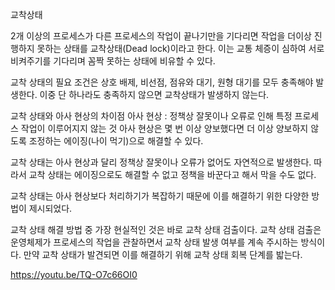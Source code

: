 교착상태

2개 이상의 프로세스가 다른 프로세스의 작업이 끝나기만을 기다리면 작업을 더이상 진행하지 못하는 상태를 교착상태(Dead lock)이라고 한다. 이는 교통 체증이 심하여 서로 비켜주기를 기다리며 꼼짝 못하는 상태에 비유할 수 있다. 

교착 상태의 필요 조건은 상호 배제, 비선점, 점유와 대기, 원형 대기를 모두 충족해야 발생한다. 이중 단 하나라도 충족하지 않으면 교착상태가 발생하지 않는다.

교착 상태와 아사 현상의 차이점
아사 현상 : 정책상 잘못이나 오류로 인해 특정 프로세스 작업이 이루어지지 않는 것
아사 현상은 몇 번 이상 양보했다면 더 이상 양보하지 않도록 조정하는 에이징(나이 먹기)으로 해결할 수 있다.

교착 상태는 아사 현상과 달리 정책상 잘못이나 오류가 없어도 자연적으로 발생한다. 따라서 교착 상태는 에이징으로도 해결할 수 없고 정책을 바꾼다고 해서 막을 수도 없다. 

교착 상태는 아사 현상보다 처리하기가 복잡하기 때문에 이를 해결하기 위한 다양한 방법이 제시되었다.

교착 상태 해결 방법 중 가장 현실적인 것은 바로 교착 상태 검출이다. 
교착 상태 검출은 운영체제가 프로세스의 작업을 관찰하면서 교착 상태 발생 여부를 계속 주시하는 방식이다.
만약 교착 상태가 발견되면 이를 해결하기 위해 교착 상태 회복 단계를 밟는다.

https://youtu.be/TQ-O7c66OI0